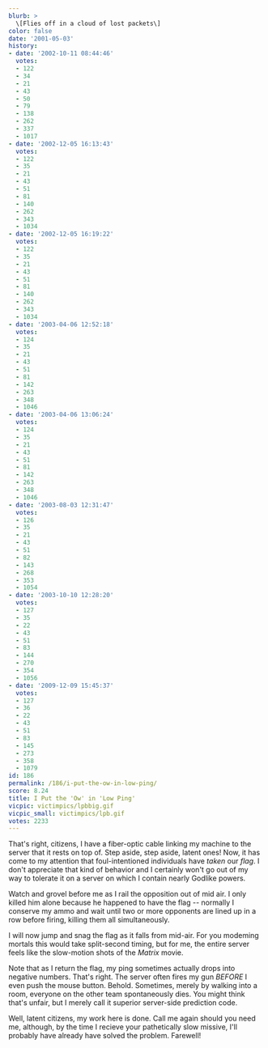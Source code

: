 ```yaml
---
blurb: >
  \[Flies off in a cloud of lost packets\]
color: false
date: '2001-05-03'
history:
- date: '2002-10-11 08:44:46'
  votes:
  - 122
  - 34
  - 21
  - 43
  - 50
  - 79
  - 138
  - 262
  - 337
  - 1017
- date: '2002-12-05 16:13:43'
  votes:
  - 122
  - 35
  - 21
  - 43
  - 51
  - 81
  - 140
  - 262
  - 343
  - 1034
- date: '2002-12-05 16:19:22'
  votes:
  - 122
  - 35
  - 21
  - 43
  - 51
  - 81
  - 140
  - 262
  - 343
  - 1034
- date: '2003-04-06 12:52:18'
  votes:
  - 124
  - 35
  - 21
  - 43
  - 51
  - 81
  - 142
  - 263
  - 348
  - 1046
- date: '2003-04-06 13:06:24'
  votes:
  - 124
  - 35
  - 21
  - 43
  - 51
  - 81
  - 142
  - 263
  - 348
  - 1046
- date: '2003-08-03 12:31:47'
  votes:
  - 126
  - 35
  - 21
  - 43
  - 51
  - 82
  - 143
  - 268
  - 353
  - 1054
- date: '2003-10-10 12:28:20'
  votes:
  - 127
  - 35
  - 22
  - 43
  - 51
  - 83
  - 144
  - 270
  - 354
  - 1056
- date: '2009-12-09 15:45:37'
  votes:
  - 127
  - 36
  - 22
  - 43
  - 51
  - 83
  - 145
  - 273
  - 358
  - 1079
id: 186
permalink: /186/i-put-the-ow-in-low-ping/
score: 8.24
title: I Put the 'Ow' in 'Low Ping'
vicpic: victimpics/lpbbig.gif
vicpic_small: victimpics/lpb.gif
votes: 2233
---
```


That's right, citizens, I have a fiber-optic cable linking my machine to
the server that it rests on top of. Step aside, step aside, latent ones!
Now, it has come to my attention that foul-intentioned individuals have
*taken* our *flag*. I don't appreciate that kind of behavior and I
certainly won't go out of my way to tolerate it on a server on which I
contain nearly Godlike powers.

Watch and grovel before me as I rail the opposition out of mid air. I
only killed him alone because he happened to have the flag -- normally I
conserve my ammo and wait until two or more opponents are lined up in a
row before firing, killing them all simultaneously.

I will now jump and snag the flag as it falls from mid-air. For you
modeming mortals this would take split-second timing, but for me, the
entire server feels like the slow-motion shots of the *Matrix* movie.

Note that as I return the flag, my ping sometimes actually drops into
negative numbers. That's right. The server often fires my gun *BEFORE* I
even push the mouse button. Behold. Sometimes, merely by walking into a
room, everyone on the other team spontaneously dies. You might think
that's unfair, but I merely call it superior server-side prediction
code.

Well, latent citizens, my work here is done. Call me again should you
need me, although, by the time I recieve your pathetically slow missive,
I'll probably have already have solved the problem. Farewell!